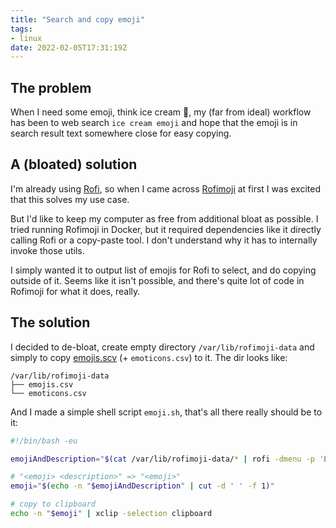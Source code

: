 ```yaml
---
title: "Search and copy emoji"
tags:
- linux
date: 2022-02-05T17:31:19Z
---
```


The problem
-----------

When I need some emoji, think ice cream 🍦, my (far from ideal) workflow has been to web search
`ice cream emoji` and hope that the emoji is in search result text somewhere close for easy copying.


A (bloated) solution
--------------------

I'm already using [Rofi](https://github.com/davatorium/rofi), so when I came across
[Rofimoji](https://github.com/fdw/rofimoji) at first I was excited that this solves my use case.

But I'd like to keep my computer as free from additional bloat as possible.
I tried running Rofimoji in Docker, but it required dependencies like it directly calling Rofi or a
copy-paste tool. I don't understand why it has to internally invoke those utils.

I simply wanted it to output list of emojis for Rofi to select, and do copying outside of it.
Seems like it isn't possible, and there's quite lot of code in Rofimoji for what it does, really.


The solution
------------

I decided to de-bloat, create empty directory `/var/lib/rofimoji-data` and simply to copy
[emojis.scv](https://github.com/fdw/rofimoji/blob/main/src/picker/data/emojis.csv) (+ `emoticons.csv`) to it.
The dir looks like:

```
/var/lib/rofimoji-data
├── emojis.csv
└── emoticons.csv
```

And I made a simple shell script `emoji.sh`, that's all there really should be to it:

```bash
#!/bin/bash -eu

emojiAndDescription="$(cat /var/lib/rofimoji-data/* | rofi -dmenu -p 'Emoji')"

# "<emoji> <description>" => "<emoji>"
emoji="$(echo -n "$emojiAndDescription" | cut -d ' ' -f 1)"

# copy to clipboard
echo -n "$emoji" | xclip -selection clipboard
```

